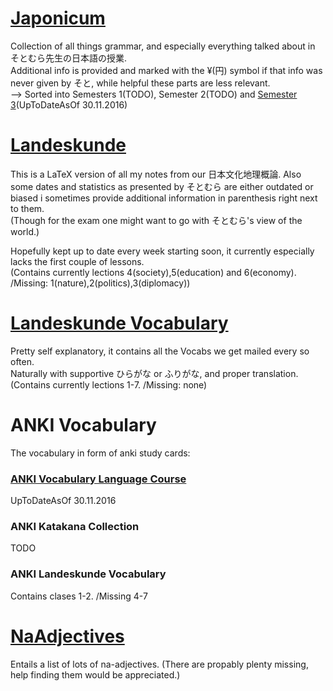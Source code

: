 # [Japonicum](/JaponicumSemester3.pdf)
Collection of all things grammar, and especially everything talked about in そとむら先生の日本語の授業.  
Additional info is provided and marked with the ¥(円) symbol if that info was never given by そと, while helpful these parts are less relevant.  
--> Sorted into Semesters 1(TODO), Semester 2(TODO) and [Semester 3](/JaponicumSemester3.pdf)(UpToDateAsOf 30.11.2016)  

# [Landeskunde](/Landeskunde.pdf)
This is a LaTeX version of all my notes from our 日本文化地理概論. Also some dates and statistics as presented by そとむら are either outdated or biased i sometimes provide additional information in parenthesis right next to them.  
(Though for the exam one might want to go with そとむら's view of the world.)  

Hopefully kept up to date every week starting soon, it currently especially lacks the first couple of lessons.  
(Contains currently lections 4(society),5(education) and 6(economy). /Missing: 1(nature),2(politics),3(diplomacy))

# [Landeskunde Vocabulary](/LandeskundeVocabulary.pdf)
Pretty self explanatory, it contains all the Vocabs we get mailed every so often.  
Naturally with supportive ひらがな or ふりがな, and proper translation.
(Contains currently lections 1-7. /Missing: none)

# ANKI Vocabulary
The vocabulary in form of anki study cards:
### [ANKI Vocabulary Language Course](https://drive.google.com/drive/folders/0B9AJAgnr7rueSThDSlVPSERGYmM?usp=sharing "Download")
UpToDateAsOf 30.11.2016
### ANKI Katakana Collection
TODO
### ANKI Landeskunde Vocabulary
Contains clases 1-2. /Missing 4-7

# [NaAdjectives](/NaAdjectives.pdf)
Entails a list of lots of na-adjectives. (There are propably plenty missing, help finding them would be appreciated.)
